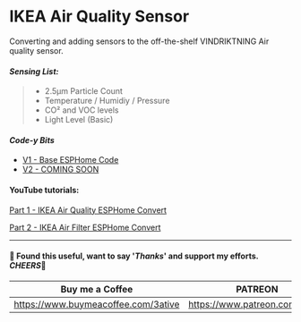 # IKEA Air Quality Sensor
Converting and adding sensors to the off-the-shelf VINDRIKTNING Air quality sensor.

#### _Sensing List:_

> - 2.5μm Particle Count
> - Temperature / Humidiy / Pressure
> - CO² and VOC levels
> - Light Level (Basic)


#### *Code-y Bits*
- [V1 - Base ESPHome Code](https://github.com/3ative/IKEA-Air-Quality-Sensor/blob/main/ikea_aq_v1.yaml)
- [V2 - COMING SOON](#)


#### YouTube tutorials:
[Part 1 - IKEA Air Quality ESPHome Convert](https://youtu.be/_XgJyYwlejo)

[Part 2 - IKEA Air Filter ESPHome Convert](https://youtu.be/_XgJyYwlejo)



___

#### 💖 Found this useful, want to say '*Thanks*' and support my efforts. *CHEERS*🍺
| Buy me a Coffee | PATREON |
|-----------------|---------|
| https://www.buymeacoffee.com/3ative | https://www.patreon.com/3ative |
